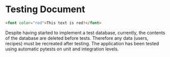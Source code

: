 # Testing Document
```html
<font color="red">This text is red!</font>
```

Despite having started to implement a test database, currently, the contents of the database are deleted before tests. Therefore any data (users, recipes) must be recreated after testing. The application has been tested using automatic pytests on unit and integration levels.


